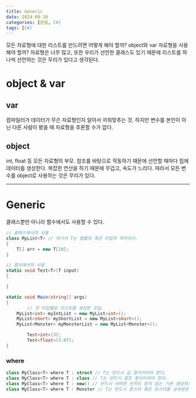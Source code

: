 ```yaml
---
title: Generic
date: 2024-09-16
categories: [문법, C#]
tags: [C#]
---
```

모든 자료형에 대한 리스트를 만드려면 어떻게 해야 할까? object와 var 자료형을 사용해야 할까? 자료형은 너무 많고, 또한 우리가 선언한 클래스도 있기 때문에 리스트를 하나씩 선언하는 것은 무리가 있다고 생각된다. 

# object & var

## var

컴파일러가 데이터가 무슨 자료형인지 알아서 끼워맞추는 것. 하지만 변수를 본인이 아닌 다른 사람이 봤을 때 자료형을 추론할 수가 없다.

## object

int, float 등 모든 자료형의 부모. 참조를 바탕으로 작동하기 때문에 선언할 때마다 힙에 데이터를 생성한다. 복잡한 연산을 하기 때문에 무겁고, 속도가 느리다. 따라서 모든 변수를 object로 사용하는 것은 무리가 있다. 

---

# Generic

클래스뿐만 아니라 함수에서도 사용할 수 있다.

```csharp
// 클래스에서의 사용
class MyList<T> // 여기서 T는 템플릿 혹은 타입의 약자이다. 
{
    T[] arr = new T[10];
}

// 함수에서의 사용
static void Test<T>(T input)
{

}

static void Main(string[] args)
{
		// 각 타입별로 리스트를 생성한 모습. 
    MyList<int> myIntList = new MyList<int>();
    MyList<short> myShortList = new MyList<short>();
    MyList<Monster> myMonsterList = new MyList<Monster>();

		Test<int>(3);
		Test<float>(3.0f);
}
```

### where

```csharp
class MyClass<T> where T : struct // T는 반드시 값 형식이어야 한다.
class MyClass<T> where T : class // T는 반드시 참조 형식이어야 한다.
class MyClass<T> where T : new() // 반드시 어떠한 인자도 받지 않는 기본 생성자가 있어야 한다.
class MyClass<T> where T : Monster // T는 반드시 몬스터 혹은 몬스터를 상속받은 클래스여야 한다.
```